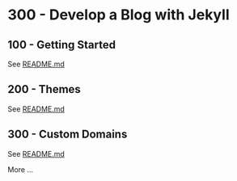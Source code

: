# 300 - Develop a Blog with Jekyll

## 100 - Getting Started

See [README.md](./100/README.md)

## 200 - Themes

See [README.md](./200/README.md)

## 300 - Custom Domains

See [README.md](./300/README.md)

More ...
